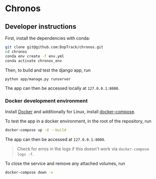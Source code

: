 # Chronos

## Developer instructions

First, install the dependencies with conda:

```bash
git clone git@github.com:DopTrack/chronos.git
cd chronos
conda env create -f env.yml
conda activate chronos_env
```

Then, to build and test the django app, run

```bash
python app/manage.py runserver
```

The app can then be accessed locally at `127.0.0.1:8000`.

### Docker development environment
Install [Docker](https://docs.docker.com/get-docker/) and additionally for Linux, install [docker-compose](https://docs.docker.com/compose/install/).

To test the app in a docker environment, in the root of the repository, run

```bash
docker-compose up -d --build
```

The app can then be accessed at `127.0.0.1:8000`. 
>Check for erros in the logs if this doesn't work via `docker-compose logs -f`.

To close the service and remove any attached volumes, run

```bash
docker-compose down -v
```
